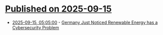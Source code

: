 # [Published on 2025-09-15](index.md)

* [2025-09-15, 05:05:00](https://soylentnews.org/article.pl?sid=25/09/14/0037204&from=rss) - [Germany Just Noticed Renewable Energy has a Cybersecurity Problem](https://soylentnews.org/article.pl?sid=25/09/14/0037204&from=rss)
